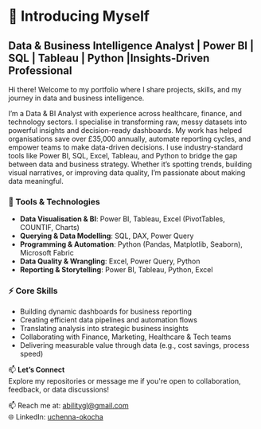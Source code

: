  # 🙌 Introducing Myself
 ## Data & Business Intelligence Analyst | Power BI | SQL | Tableau | Python |Insights-Driven Professional 

Hi there! Welcome to my portfolio where I share projects, skills, and my journey in data and business intelligence.

I’m a Data & BI Analyst with experience across healthcare, finance, and technology sectors. I specialise in transforming raw, messy datasets into powerful insights and decision-ready dashboards. My work has helped organisations save over £35,000 annually, automate reporting cycles, and empower teams to make data-driven decisions.
I use industry-standard tools like Power BI, SQL, Excel, Tableau, and Python to bridge the gap between data and business strategy. Whether it’s spotting trends, building visual narratives, or improving data quality, I’m passionate about making data meaningful.

### 🔧 Tools & Technologies
- **Data Visualisation & BI**: Power BI, Tableau, Excel (PivotTables, COUNTIF, Charts)
- **Querying & Data Modelling**: SQL, DAX, Power Query
- **Programming & Automation**: Python (Pandas, Matplotlib, Seaborn), Microsoft Fabric
- **Data Quality & Wrangling**: Excel, Power Query, Python
- **Reporting & Storytelling**: Power BI, Tableau, Python, Excel

### ⚡ Core Skills
- Building dynamic dashboards for business reporting
- Creating efficient data pipelines and automation flows
- Translating analysis into strategic business insights
- Collaborating with Finance, Marketing, Healthcare & Tech teams
- Delivering measurable value through data (e.g., cost savings, process speed)

📫 **Let’s Connect**  
Explore my repositories or message me if you're open to collaboration, feedback, or data discussions!

📫 Reach me at: abilitygl@gmail.com  
🌐 LinkedIn: [uchenna-okocha](https://www.linkedin.com/in/uchenna-okocha)


